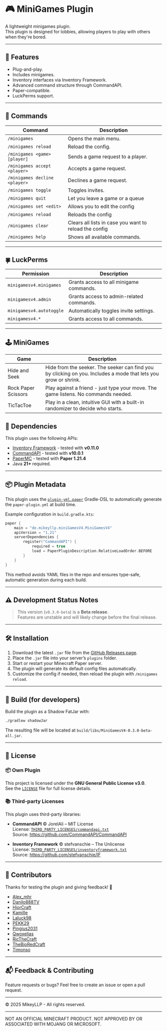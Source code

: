 # 🎮 MiniGames Plugin

A lightweight minigames plugin.  
This plugin is designed for lobbies, allowing players to play with others when they're bored.



---

## 🚀 Features

- Plug-and-play.
- Includes minigames.
- Inventory interfaces via Inventory Framework.
- Advanced command structure through CommandAPI.
- Paper-compatible.
- LuckPerms support.

---

## 📜 Commands

| Command                       | Description                                            |
|-------------------------------|--------------------------------------------------------|
| `/minigames`                  | Opens the main menu.                                   |
| `/minigames reload`           | Reload the config.                                     |
| `/minigames <game> [player]`  | Sends a game request to a player.                      |
| `/minigames accept <player>`  | Accepts a game request.                                |
| `/minigames decline <player>` | Declines a game request.                               |
| `/minigames toggle`           | Toggles invites.                                       |
| `/minigames quit`             | Let you leave a game or a queue                        |
| `/minigames set <edit>`       | Allows you to edit the config                          |
| `/minigames reload`           | Reloads the config                                     |
| `/minigames clear`            | Clears all lists in case you want to reload the config |
| `/minigames help`             | Shows all available commands.                          |

---

## 🍀 LuckPerms

| Permission               | Description                              |
|--------------------------|------------------------------------------|
| `minigamesv4.minigames`  | Grants access to all minigame commands.  |
| `minigamesv4.admin`      | Grants access to admin-related commands. |
| `minigamesv4.autotoggle` | Automatically toggles invite settings.   |
| `minigamesv4.*`          | Grants access to all commands.           |

---

## 🕹️ MiniGames

| Game                | Description                                                                                                     |
|---------------------|-----------------------------------------------------------------------------------------------------------------|
| Hide and Seek       | Hide from the seeker. The seeker can find you by clicking on you. Includes a mode that lets you grow or shrink. |
| Rock Paper Scissors | Play against a friend - just type your move. The game listens. No commands needed.                              |
| TicTacToe           | Play in a clean, intuitive GUI with a built-in randomizer to decide who starts.                                 |

## 🧩 Dependencies

This plugin uses the following APIs:

- [Inventory Framework](https://github.com/stefvanschie/IF) - tested with **v0.11.0**
- [CommandAPI](https://github.com/CommandAPI/CommandAPI) - tested with **v10.0.1**
- [PaperMC](https://papermc.io/) - tested with **Paper 1.21.4**
- Java **21+** required.

---

## 📦 Plugin Metadata

This plugin uses the [`plugin-yml.paper`](https://docs.eldoria.de/pluginyml/paper/) Gradle-DSL to automatically generate
the `paper-plugin.yml` at build time.

Example configuration in `build.gradle.kts`:

```kotlin
paper {
    main = "de.mikeyllp.miniGamesV4.MiniGamesV4"
    apiVersion = "1.21"
    serverDependencies {
        register("CommandAPI") {
            required = true
            load = PaperPluginDescription.RelativeLoadOrder.BEFORE
        }
    }
}
```

This method avoids YAML files in the repo and ensures type-safe, automatic generation during each build.

---

## ⚠️ Development Status Notes

> This version (`v0.3.0-beta`) is a **Beta release**.  
> Features are unstable and will likely change before the final release.

---

## 🛠️ Installation

1. Download the latest `.jar` file from the [GitHub Releases page](https://github.com/MikeyLLP/MiniGamesV4/releases/tag/v0.3.0-beta).
2. Place the `.jar` file into your server’s `plugins` folder.
3. Start or restart your Minecraft Paper server.
4. The plugin will generate its default config files automatically.
5. Customize the config if needed, then reload the plugin with `/minigames reload`.

---

## 🧰 Build (for developers)

Build the plugin as a Shadow FatJar with:

```bash
./gradlew shadowJar
```

The resulting file will be located at `build/libs/MiniGamesV4-0.3.0-beta-all.jar`.

---

## 🪪 License

### 📦 Own Plugin

This project is licensed under the **GNU General Public License v3.0**.  
See the [`LICENSE`](LICENSE) file for full license details.

### 📚 Third-party Licenses

This plugin uses third-party libraries:

- **CommandAPI** © JorelAli – MIT License  
  License: [`THIRD_PARTY_LICENSES/commandapi.txt`](./THIRD_PARTY_LICENSES/commandapi.txt)  
  Source: https://github.com/CommandAPI/CommandAPI

- **Inventory Framework** © stefvanschie – The Unlicense  
  License: [`THIRD_PARTY_LICENSES/inventoryframework.txt`](./THIRD_PARTY_LICENSES/inventoryframework.txt)  
  Source: https://github.com/stefvanschie/IF

---

## 🤝 Contributors

Thanks for testing the plugin and giving feedback! 🙌

- [Alex_mhr](https://github.com/Alex1010222)
- [Danilo888TV](https://github.com/Danilo888TV)
- [HiorCraft](https://github.com/HiorCraft)
- [KamiIIe]()
- [Laluck98]()
- [PEKK29]()
- [Pingius2031]()
- [Qwoxelias]()
- [RicTheCraft]()
- [TheBjoRedCraft](https://github.com/TheBjoRedCraft)
- [Timonso](https://github.com/Timonso-1)

---

## 📬 Feedback & Contributing

Feature requests or bugs? Feel free to create an issue or open a pull request.

---

© 2025 MikeyLLP - All rights reserved.

---

NOT AN OFFICIAL MINECRAFT PRODUCT. NOT APPROVED BY OR ASSOCIATED WITH MOJANG OR MICROSOFT.
